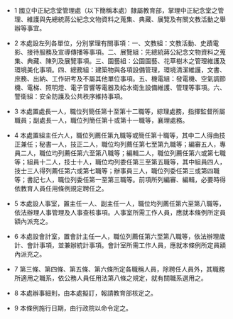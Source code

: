 * 1 國立中正紀念堂管理處（以下簡稱本處）隸屬教育部，掌理中正紀念堂之管理、維護與先總統蔣公紀念文物資料之蒐集、典藏、展覽及有關文教活動之舉辦等事宜。

* 2 本處設左列各單位，分別掌理有關事項：一、文教組：文教活動、史蹟電影、接待服務及宣導傳播等事項。二、展覽組：先總統蔣公紀念文物資料之蒐集、典藏、陳列及展覽事項。三、園藝組：公園園藝、花草樹木之管理維護及環境美化事項。四、總務組：建築物與各項設備管理，環境清潔維護，文書、庶務、出納、工作研考及不屬其他單位事項。五、機電組：發電機、空氣調節機、電梯、照明燈、電子音響等電器及給水衛生設備維護、管理等事項。六、警衛組：安全防護及公共秩序維持事項。

* 3 本處置處長一人，職位列簡任第十至第十二職等，綜理處務，指揮監督所屬職員；副處長一人，職位列簡任第十或第十一職等，襄理處務。

* 4 本處置組主任六人，職位列薦任第九職等或簡任第十職等，其中二人得由技正兼任；秘書一人，技正二人，職位均列薦任第七至第九職等；編審五人，專員二人，職位均列薦任第六至第八職等；編輯二人，職位列薦任第六或第七職等；組員十二人，技士十人，職位均列委任第三至第五職等，其中組員四人，技士三人得列薦任第六或第七職等；辦事員三人，職位列委任第三或第四職等；書記七人，職位列委任第一至第三職等。前項所列編審、編輯，必要時得依教育人員任用條例規定聘任之。

* 5 本處設人事室，置主任一人、副主任一人，職位均列薦任第六至第八職等，依法辦理人事管理及人事查核事項。人事室所需工作人員，應就本條例所定員額內派充之。

* 6 本處設會計室，置會計主任一人，職位列薦任第六至第八職等，依法辦理歲計、會計事項，並兼辦統計事項。會計室所需工作人員，應就本條例所定員額內派充之。

* 7 第三條、第四條、第五條、第六條所定各職稱人員，除聘任人員外，其職務所適用之職系，依公務人員任用法第八條之規定，就有關職系選用之。

* 8 本處辦事細則，由本處擬訂，報請教育部核定之。

* 9 本條例施行日期，由行政院以命令定之。

